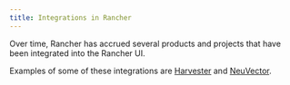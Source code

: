 ```yaml
---
title: Integrations in Rancher
---
```


Over time, Rancher has accrued several products and projects that have been integrated into the Rancher UI.

Examples of some of these integrations are [Harvester](../explanations/integrations-in-rancher/harvester.md) and [NeuVector](../explanations/integrations-in-rancher/neuvector.md).
